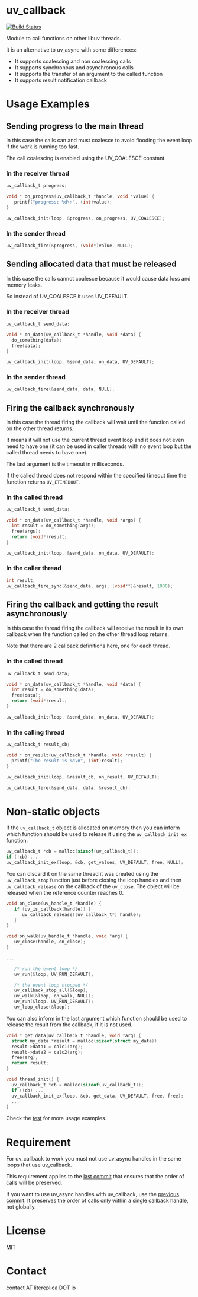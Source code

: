 # uv_callback

[![Build Status](https://travis-ci.org/litesync/uv_callback.svg?branch=master)](https://travis-ci.org/litesync/uv_callback)

Module to call functions on other libuv threads.

It is an alternative to uv_async with some differences:

 * It supports coalescing and non coalescing calls
 * It supports synchronous and asynchronous calls
 * It supports the transfer of an argument to the called function
 * It supports result notification callback


# Usage Examples


## Sending progress to the main thread

In this case the calls can and must coalesce to avoid flooding the event loop if the
work is running too fast.

The call coalescing is enabled using the UV_COALESCE constant.

### In the receiver thread

```C
uv_callback_t progress;

void * on_progress(uv_callback_t *handle, void *value) {
   printf("progress: %d\n", (int)value);
}

uv_callback_init(loop, &progress, on_progress, UV_COALESCE);
```

### In the sender thread

```C
uv_callback_fire(&progress, (void*)value, NULL);
```


## Sending allocated data that must be released

In this case the calls cannot coalesce because it would cause data loss and memory leaks.

So instead of UV_COALESCE it uses UV_DEFAULT.

### In the receiver thread

```C
uv_callback_t send_data;

void * on_data(uv_callback_t *handle, void *data) {
  do_something(data);
  free(data);
}

uv_callback_init(loop, &send_data, on_data, UV_DEFAULT);
```

### In the sender thread

```C
uv_callback_fire(&send_data, data, NULL);
```


## Firing the callback synchronously

In this case the thread firing the callback will wait until the function
called on the other thread returns.

It means it will not use the current thread event loop and it does not
even need to have one (it can be used in caller threads with no event loop
but the called thread needs to have one).

The last argument is the timeout in milliseconds.

If the called thread does not respond within the specified timeout time
the function returns `UV_ETIMEDOUT`.


### In the called thread

```C
uv_callback_t send_data;

void * on_data(uv_callback_t *handle, void *args) {
  int result = do_something(args);
  free(args);
  return (void*)result;
}

uv_callback_init(loop, &send_data, on_data, UV_DEFAULT);
```

### In the caller thread

```C
int result;
uv_callback_fire_sync(&send_data, args, (void**)&result, 1000);
```


## Firing the callback and getting the result asynchronously

In this case the thread firing the callback will receive the result in its
own callback when the function called on the other thread loop returns.

Note that there are 2 callback definitions here, one for each thread.

### In the called thread

```C
uv_callback_t send_data;

void * on_data(uv_callback_t *handle, void *data) {
  int result = do_something(data);
  free(data);
  return (void*)result;
}

uv_callback_init(loop, &send_data, on_data, UV_DEFAULT);
```

### In the calling thread

```C
uv_callback_t result_cb;

void * on_result(uv_callback_t *handle, void *result) {
  printf("The result is %d\n", (int)result);
}

uv_callback_init(loop, &result_cb, on_result, UV_DEFAULT);

uv_callback_fire(&send_data, data, &result_cb);
```


# Non-static objects

If the `uv_callback_t` object is allocated on memory then you can inform which function should be used to release it using the `uv_callback_init_ex` function:

```C
uv_callback_t *cb = malloc(sizeof(uv_callback_t));
if (!cb) ...
uv_callback_init_ex(loop, &cb, get_values, UV_DEFAULT, free, NULL);
```

You can discard it on the same thread it was created using the `uv_callback_stop` function just before closing the loop handles and then `uv_callback_release` on the callback of the `uv_close`. The object will be released when the reference counter reaches 0.

```C
void on_close(uv_handle_t *handle) {
   if (uv_is_callback(handle)) {
      uv_callback_release((uv_callback_t*) handle);
   }
}

void on_walk(uv_handle_t *handle, void *arg) {
   uv_close(handle, on_close);
}

...

   /* run the event loop */
   uv_run(&loop, UV_RUN_DEFAULT);

   /* the event loop stopped */
   uv_callback_stop_all(&loop);
   uv_walk(&loop, on_walk, NULL);
   uv_run(&loop, UV_RUN_DEFAULT);
   uv_loop_close(&loop);
```

You can also inform in the last argument which function should be used to release the result from the callback, if it is not used.

```C
void * get_data(uv_callback_t *handle, void *arg) {
  struct my_data *result = malloc(sizeof(struct my_data))
  result->data1 = calc1(arg);
  result->data2 = calc2(arg);
  free(arg);
  return result;
}

void thread_init() {
  uv_callback_t *cb = malloc(sizeof(uv_callback_t));
  if (!cb) ...
  uv_callback_init_ex(loop, &cb, get_data, UV_DEFAULT, free, free);
  ...
}
```

Check the [test](test/test.c) for more usage examples.


# Requirement

For uv_callback to work you must not use uv_async handles in the same loops that use uv_callback.

This requirement applies to the [last commit](https://github.com/litesync/uv_callback/commit/f9e54ca561e40cb61398534c3b069c800c537a41) that ensures that the order of calls will be preserved.

If you want to use uv_async handles with uv_callback, use the [previous commit](https://github.com/litesync/uv_callback/commit/f19aba8b9c21f860f9e00fd5654baa6aeff81a76). It preserves the 
order of calls only within a single callback handle, not globally.


# License

MIT

# Contact

contact AT litereplica DOT io
